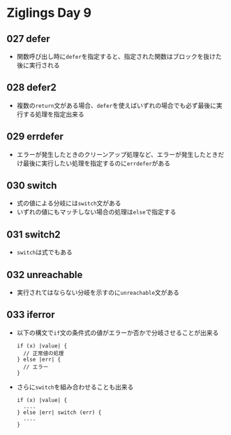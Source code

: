# Ziglings Day 9

## 027 defer

* 関数呼び出し時に`defer`を指定すると、指定された関数はブロックを抜けた後に実行される

## 028 defer2

* 複数の`return`文がある場合、`defer`を使えばいずれの場合でも必ず最後に実行する処理を指定出来る

<!-- cSpell: disable-next-line -->
## 029 errdefer

<!-- cSpell: disable-next-line -->
* エラーが発生したときのクリーンアップ処理など、エラーが発生したときだけ最後に実行したい処理を指定するのに`errdefer`がある

## 030 switch

* 式の値による分岐には`switch`文がある
* いずれの値にもマッチしない場合の処理は`else`で指定する

## 031 switch2

* `switch`は式でもある

## 032 unreachable

* 実行されてはならない分岐を示すのに`unreachable`文がある

<!-- cSpell: disable-next-line -->
## 033 iferror

* 以下の構文で`if`文の条件式の値がエラーか否かで分岐させることが出来る

  ```zig
  if (x) |value| {
    // 正常値の処理
  } else |err| {
    // エラー
  }
  ```

* さらに`switch`を組み合わせることも出来る

  ```zig
  if (x) |value| {
    ....
  } else |err| switch (err) {
    ....
  }
  ```
